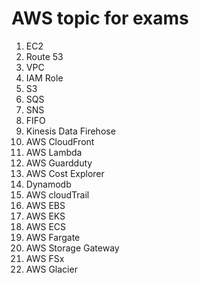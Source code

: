 # AWS topic for exams

1. EC2
2. Route 53
3. VPC
4. IAM Role
5. S3
6. SQS
7. SNS
8. FIFO
9. Kinesis Data Firehose
10. AWS CloudFront
11. AWS Lambda
12. AWS Guardduty
13. AWS Cost Explorer
14. Dynamodb
15. AWS cloudTrail
16. AWS EBS
17. AWS EKS
18. AWS ECS
19. AWS Fargate
20. AWS Storage Gateway
21. AWS FSx
22. AWS Glacier
